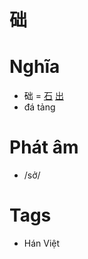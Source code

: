 # 础

# Nghĩa
* 础 = [石](石.md) [出](出.md)
* đá tảng

# Phát âm
* /sở/

# Tags
* Hán Việt

<script>window.HANZI_FIELD='础';</script>
